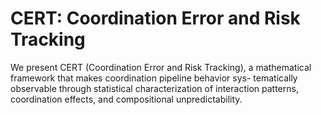 # CERT: Coordination Error and Risk Tracking
We present CERT (Coordination Error and Risk Tracking), a mathematical framework that makes coordination pipeline behavior sys- tematically observable through statistical characterization of interaction patterns, coordination effects, and compositional unpredictability.
